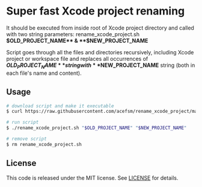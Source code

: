 # Super fast Xcode project renaming

It should be executed from inside root of Xcode project directory and called with two string parameters: 
rename_xcode_project.sh **$OLD_PROJECT_NAME** & **$NEW_PROJECT_NAME**

Script goes through all the files and directories recursively, including Xcode project or workspace file and replaces all occurrences of **$OLD_PROJECT_NAME** string with **$NEW_PROJECT_NAME** string (both in each file's name and content).

## Usage

```bash
# download script and make it executable
$ curl https://raw.githubusercontent.com/acefsm/rename_xcode_project/main/rename_xcode_project.sh -o rename_xcode_project.sh && chmod +x rename_xcode_project.sh

# run script
$ ./rename_xcode_project.sh "$OLD_PROJECT_NAME" "$NEW_PROJECT_NAME"

# remove script
$ rm rename_xcode_project.sh
```

## License
This code is released under the MIT license. See [LICENSE](LICENSE) for details.
